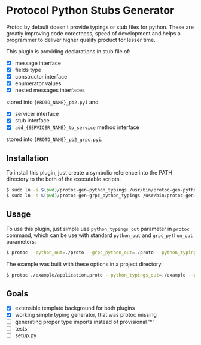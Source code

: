 # Protocol Python Stubs Generator

Protoc by default doesn't provide typings or stub files for python. These are greatly improving code corectness, speed of development and helps a programmer to deliver higher quality product for lesser time.

This plugin is providing declarations in stub file of:
 - [X] message interface
 - [X] fields type
 - [X] constructor interface
 - [X] enumerator values
 - [X] nested messages interfaces

stored into `{PROTO_NAME}_pb2.pyi` and

 - [X] servicer interface
 - [X] stub interface
 - [X] `add_{SERVICER_NAME}_to_service` method interface

stored into `{PROTO_NAME}_pb2_grpc.pyi`.

## Installation

To install this plugin, just create a symbolic reference into the PATH directory to the both of the executable scripts:
```bash
$ sudo ln -s $(pwd)/protoc-gen-python_typings /usr/bin/protoc-gen-python_typings
$ sudo ln -s $(pwd)/protoc-gen-grpc_python_typings /usr/bin/protoc-gen-grpc_python_typings
```

## Usage

To use this plugin, just simple use `python_typings_out` parameter in `protoc` command, which can be use with standard `python_out` and `grpc_python_out` parameters:
```bash
$ protoc --python_out=./proto --grpc_python_out=./proto --python_typings_out=./proto --grpc_python_typings_out=./proto -I./proto ./proto/buffer.proto
```

The example was built with these options in a project directory:
```bash
$ protoc ./example/application.proto --python_typings_out=./example --python_out=./example --grpc_python_typings_out=./example --grpc_python_out=./example -I${GOPATH}/src/github.com/grpc-ecosystem/grpc-gateway/third_party/googleapis -I./example
```

## Goals

 - [X] extensible template background for both plugins
 - [X] working simple typing generator, that was protoc missing
 - [ ] generating proper type imports instead of provisional '*'
 - [ ] tests
 - [ ] setup.py
